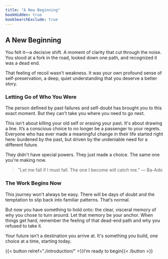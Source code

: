 ```yaml
---
title: "A New Beginning"
bookHidden: true
bookSearchExclude: true
---
```


## A New Beginning

You felt it—a decisive shift. A moment of clarity that cut through the noise. You stood at a fork in the road, looked down one path, and recognized it was a dead end.

That feeling of recoil wasn't weakness. It was your own profound sense of self-preservation, a deep, quiet understanding that you deserve a better story.

### Letting Go of Who You Were

The person defined by past failures and self-doubt has brought you to this exact moment. But they can't take you where you need to go next.

This isn't about killing your old self or erasing your past. It's about drawing a line. It’s a conscious choice to no longer be a passenger to your regrets. Everyone who has ever made a meaningful change in their life started right here: burdened by the past, but driven by the undeniable need for a different future.

They didn't have special powers. They just made a choice. The same one you're making now.

> "Let me fall if I must fall. The one I become will catch me."
> — Ba-Ado

### The Work Begins Now

This journey won't always be easy. There will be days of doubt and the temptation to slip back into familiar patterns. That’s normal.

But now you have something to hold onto: the clear, visceral memory of why you chose to turn around. Let that memory be your anchor. When things get hard, remember the feeling of that dead-end path and why you refused to take it.

Your future isn't a destination you arrive at. It's something you build, one choice at a time, starting today.

{{< button relref="./introduction/" >}}I'm ready to begin{{< /button >}}

